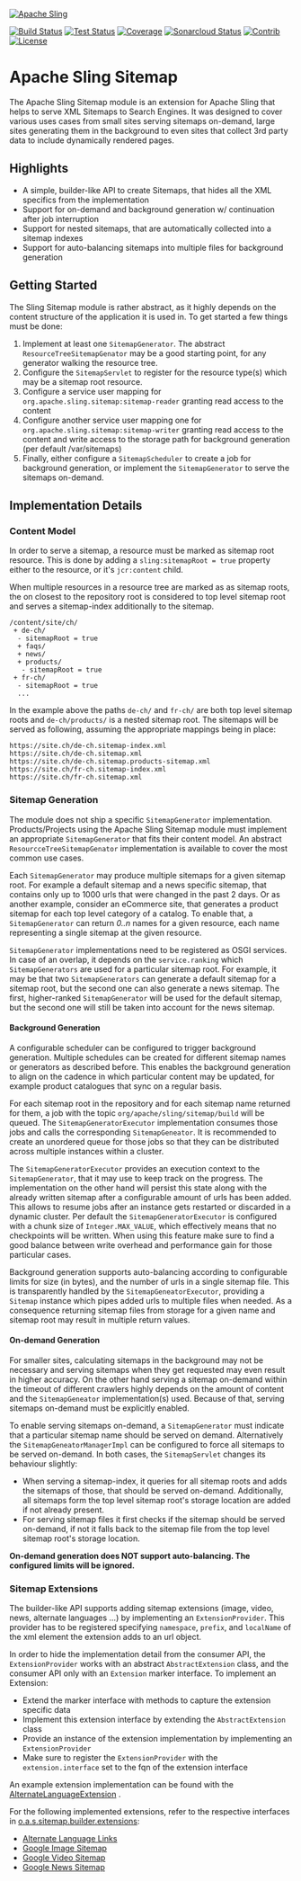[![Apache Sling](https://sling.apache.org/res/logos/sling.png)](https://sling.apache.org)

&#32;[![Build Status](https://ci-builds.apache.org/job/Sling/job/modules/job/sling-org-apache-sling-sitemap/job/master/badge/icon)](https://ci-builds.apache.org/job/Sling/job/modules/job/sling-org-apache-sling-sitemap/job/master/)&#32;[![Test Status](https://img.shields.io/jenkins/tests.svg?jobUrl=https://ci-builds.apache.org/job/Sling/job/modules/job/sling-org-apache-sling-sitemap/job/master/)](https://ci-builds.apache.org/job/Sling/job/modules/job/sling-org-apache-sling-sitemap/job/master/test/?width=800&height=600)&#32;[![Coverage](https://sonarcloud.io/api/project_badges/measure?project=apache_sling-org-apache-sling-sitemap&metric=coverage)](https://sonarcloud.io/dashboard?id=apache_sling-org-apache-sling-sitemap)&#32;[![Sonarcloud Status](https://sonarcloud.io/api/project_badges/measure?project=apache_sling-org-apache-sling-sitemap&metric=alert_status)](https://sonarcloud.io/dashboard?id=apache_sling-org-apache-sling-sitemap)&#32;[![Contrib](https://sling.apache.org/badges/status-contrib.svg)](https://github.com/apache/sling-aggregator/blob/master/docs/status/contrib.md) [![License](https://img.shields.io/badge/License-Apache%202.0-blue.svg)](https://www.apache.org/licenses/LICENSE-2.0)

# Apache Sling Sitemap

The Apache Sling Sitemap module is an extension for Apache Sling that helps to serve XML Sitemaps to Search Engines. It
was designed to cover various uses cases from small sites serving sitemaps on-demand, large sites generating them in the
background to even sites that collect 3rd party data to include dynamically rendered pages.

## Highlights

* A simple, builder-like API to create Sitemaps, that hides all the XML specifics from the implementation
* Support for on-demand and background generation w/ continuation after job interruption
* Support for nested sitemaps, that are automatically collected into a sitemap indexes
* Support for auto-balancing sitemaps into multiple files for background generation

## Getting Started

The Sling Sitemap module is rather abstract, as it highly depends on the content structure of the application it is 
used in. To get started a few things must be done:

1) Implement at least one `SitemapGenerator`. The abstract `ResourceTreeSitemapGenator` may be a good starting
   point, for any generator walking the resource tree. 
2) Configure the `SitemapServlet` to register for the resource type(s) which may be a sitemap root resource.
3) Configure a service user mapping for `org.apache.sling.sitemap:sitemap-reader` granting read access to the content
4) Configure another service user mapping one for `org.apache.sling.sitemap:sitemap-writer` granting read access to the 
   content and write access to the storage path for background generation (per default /var/sitemaps)
5) Finally, either configure a `SitemapScheduler` to create a job for background generation, or implement the 
   `SitemapGenerator` to serve the sitemaps on-demand.
   
## Implementation Details

### Content Model

In order to serve a sitemap, a resource must be marked as sitemap root resource. This is done by adding
a `sling:sitemapRoot = true` property either to the resource, or it's `jcr:content` child.

When multiple resources in a resource tree are marked as as sitemap roots, the on closest to the repository root is
considered to top level sitemap root and serves a sitemap-index additionally to the sitemap.

```
/content/site/ch/
 + de-ch/
  - sitemapRoot = true
  + faqs/
  + news/
  + products/
   - sitemapRoot = true
 + fr-ch/
  - sitemapRoot = true 
  ...
```

In the example above the paths `de-ch/` and `fr-ch/` are both top level sitemap roots and `de-ch/products/` is a nested
sitemap root. The sitemaps will be served as following, assuming the appropriate mappings being in place:

```
https://site.ch/de-ch.sitemap-index.xml
https://site.ch/de-ch.sitemap.xml
https://site.ch/de-ch.sitemap.products-sitemap.xml
https://site.ch/fr-ch.sitemap-index.xml
https://site.ch/fr-ch.sitemap.xml
```

### Sitemap Generation

The module does not ship a specific `SitemapGenerator` implementation. Products/Projects using the Apache Sling Sitemap
module must implement an appropriate `SitemapGenerator` that fits their content model. An abstract
`ResourcceTreeSitemapGenator` implementation is available to cover the most common use cases.

Each `SitemapGenerator` may produce multiple sitemaps for a given sitemap root. For example a default sitemap and a news
specific sitemap, that contains only up to 1000 urls that were changed in the past 2 days. Or as another example, 
consider an eCommerce site, that generates a product sitemap for each top level category of a catalog. To enable that, 
a `SitemapGenerator` can return _0..n_ names for a given resource, each name representing a single sitemap at the given 
resource.

`SitemapGenerator` implementations need to be registered as OSGI services. In case of an overlap, it depends on
the `service.ranking` which `SitemapGenerators` are used for a particular sitemap root. For example, it may be that two
`SitemapGenerators` can generate a default sitemap for a sitemap root, but the second one can also generate a news
sitemap. The first, higher-ranked `SitemapGenerator` will be used for the default sitemap, but the second one will still
be taken into account for the news sitemap.

#### Background Generation

A configurable scheduler can be configured to trigger background generation. Multiple schedules can be created for
different sitemap names or generators as described before. This enables the background generation to align on the
cadence in which particular content may be updated, for example product catalogues that sync on a regular basis.

For each sitemap root in the repository and for each sitemap name returned for them, a job with the topic
`org/apache/sling/sitemap/build` will be queued. The `SitemapGeneratorExecutor` implementation consumes those jobs and
calls the corresponding `SitemapGeneator`. It is recommended to create an unordered queue for those jobs so that they
can be distributed across multiple instances within a cluster.

The `SitemapGeneratorExecutor` provides an execution context to the `SitemapGenerator`, that it may use to keep track on
the progress. The implementation on the other hand will persist this state along with the already written sitemap after
a configurable amount of urls has been added. This allows to resume jobs after an instance gets restarted or discarded
in a dynamic cluster. Per default the `SitemapGeneratorExecutor` is configured with a chunk size of `Integer.MAX_VALUE`,
which effectively means that no checkpoints will be written. When using this feature make sure to find a good balance
between write overhead and performance gain for those particular cases.

Background generation supports auto-balancing according to configurable limits for size (in bytes), and the number of
urls in a single sitemap file. This is transparently handled by the `SitemapGeneatorExecutor`, providing a `Sitemap`
instance which pipes added urls to multiple files when needed. As a consequence returning sitemap files from storage for
a given name and sitemap root may result in multiple return values.

#### On-demand Generation

For smaller sites, calculating sitemaps in the background may not be necessary and serving sitemaps when they get
requested may even result in higher accuracy. On the other hand serving a sitemap on-demand within the timeout of
different crawlers highly depends on the amount of content and the `SitemapGeneator` implementation(s) used. Because of
that, serving sitemaps on-demand must be explicitly enabled.

To enable serving sitemaps on-demand, a `SitemapGenerator` must indicate that a particular sitemap name should be served
on demand. Alternatively the `SitemapGeneatorManagerImpl` can be configured to force all sitemaps to be served
on-demand. In both cases, the `SitemapServlet` changes its behaviour slightly:

- When serving a sitemap-index, it queries for all sitemap roots and adds the sitemaps of those, that should be served
  on-demand. Additionally, all sitemaps form the top level sitemap root's storage location are added if not already
  present.
- For serving sitemap files it first checks if the sitemap should be served on-demand, if not it falls back to the
  sitemap file from the top level sitemap root's storage location.

**On-demand generation does NOT support auto-balancing. The configured limits will be ignored.**

### Sitemap Extensions

The builder-like API supports adding sitemap extensions (image, video, news, alternate languages ...) by implementing an
`ExtensionProvider`. This provider has to be registered specifying `namespace`, `prefix`, and `localName` of the xml
element the extension adds to an url object.

In order to hide the implementation detail from the consumer API, the `ExtensionProvider` works with an abstract
`AbstractExtension` class, and the consumer API only with an `Extension` marker interface. To implement an Extension:

* Extend the marker interface with methods to capture the extension specific data
* Implement this extension interface by extending the `AbstractExtension` class
* Provide an instance of the extension implementation by implementing an `ExtensionProvider`
* Make sure to register the `ExtensionProvider` with the `extension.interface` set to the fqn of the extension interface

An example extension implementation can be found with
the [AlternateLanguageExtension](src/main/java/org/apache/sling/sitemap/builder/extensions/AlternateLanguageExtension.java)
.

For the following implemented extensions, refer to the respective interfaces in [o.a.s.sitemap.builder.extensions](src/main/java/org/apache/sling/sitemap/builder/extensions):
* [Alternate Language Links](https://developers.google.com/search/docs/advanced/crawling/localized-versions#sitemap)
* [Google Image Sitemap](https://developers.google.com/search/docs/advanced/sitemaps/image-sitemaps)
* [Google Video Sitemap](https://developers.google.com/search/docs/advanced/sitemaps/video-sitemaps)
* [Google News Sitemap](https://developers.google.com/search/docs/advanced/sitemaps/news-sitemap)
